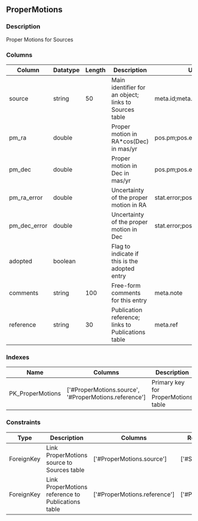 ## ProperMotions
### Description
Proper Motions for Sources
### Columns
| Column | Datatype | Length | Description | UCD | Nullable |
| --- | --- | --- | --- | --- | --- |
| source | string | 50 | Main identifier for an object; links to Sources table | meta.id;meta.main | False |
| pm_ra | double |  | Proper motion in RA*cos(Dec) in mas/yr | pos.pm;pos.eq.ra | True |
| pm_dec | double |  | Proper motion in Dec in mas/yr | pos.pm;pos.eq.dec | True |
| pm_ra_error | double |  | Uncertainty of the proper motion in RA | stat.error;pos.pm;pos.eq.ra | True |
| pm_dec_error | double |  | Uncertainty of the proper motion in Dec | stat.error;pos.pm;pos.eq.dec | True |
| adopted | boolean |  | Flag to indicate if this is the adopted entry |  | True |
| comments | string | 100 | Free-form comments for this entry | meta.note | True |
| reference | string | 30 | Publication reference; links to Publications table | meta.ref | False |

### Indexes
| Name | Columns | Description |
| --- | --- | --- |
| PK_ProperMotions | ['#ProperMotions.source', '#ProperMotions.reference'] | Primary key for ProperMotions table |

### Constraints
| Type | Description | Columns | Referenced Columns |
| --- | --- | --- | --- |
| ForeignKey | Link ProperMotions source to Sources table | ['#ProperMotions.source'] | ['#Sources.source'] |
| ForeignKey | Link ProperMotions reference to Publications table | ['#ProperMotions.reference'] | ['#Publications.reference'] |

